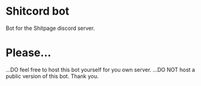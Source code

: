 # Shitcord bot
Bot for the Shitpage discord server.


# Please...
...DO feel free to host this bot yourself for you own server.
...DO NOT host a public version of this bot.
Thank you.